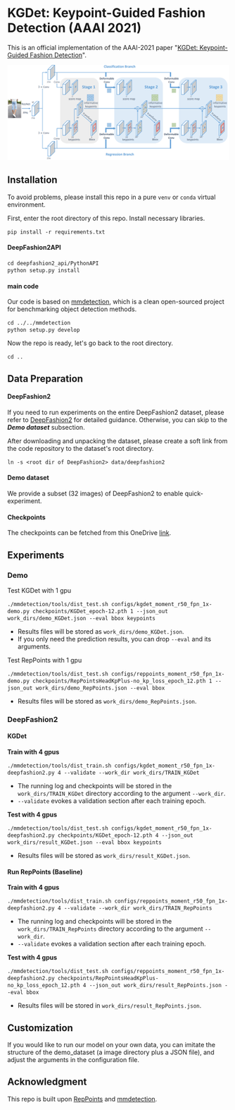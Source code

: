 # KGDet: Keypoint-Guided Fashion Detection (AAAI 2021)
This is an official implementation of the AAAI-2021 paper "[KGDet: Keypoint-Guided Fashion Detection](https://ojs.aaai.org/index.php/AAAI/article/view/16346)".

![Architecture](img/arch.png)


## Installation
To avoid problems, please install this repo in a pure `venv` or `conda` virtual environment.

First, enter the root directory of this repo. Install necessary libraries.

```
pip install -r requirements.txt
```

#### DeepFashion2API

```console
cd deepfashion2_api/PythonAPI
python setup.py install
```

#### main code

Our code is based on [mmdetection](https://github.com/open-mmlab/mmdetection), which is a clean open-sourced project for benchmarking object detection methods.

```shell
cd ../../mmdetection
python setup.py develop
```
Now the repo is ready, let's go back to the root directory.

```
cd ..
```



## Data Preparation

#### DeepFashion2

If you need to run experiments on the entire DeepFashion2 dataset, please refer to [DeepFashion2](https://github.com/switchablenorms/DeepFashion2) for detailed guidance. Otherwise, you can skip to the ***Demo dataset*** subsection.

After downloading and unpacking the dataset, please create a soft link from the code repository to the dataset's root directory.

```
ln -s <root dir of DeepFashion2> data/deepfashion2
```

#### Demo dataset

We provide a subset (32 images) of DeepFashion2 to enable quick-experiment.

#### Checkpoints

The checkpoints can be fetched from this OneDrive [link](https://shanghaitecheducn-my.sharepoint.com/:f:/g/personal/qianshh_shanghaitech_edu_cn/EuFp4lJL_vRCpHTogM9bp9MB9WvyromlNMozlM-WIPGBvg?e=jMcJ8P).

## Experiments

### Demo

Test KGDet with 1 gpu

```
./mmdetection/tools/dist_test.sh configs/kgdet_moment_r50_fpn_1x-demo.py checkpoints/KGDet_epoch-12.pth 1 --json_out work_dirs/demo_KGDet.json --eval bbox keypoints
```

- Results files will be stored as `work_dirs/demo_KGDet.json`.
- If you only need the prediction results, you can drop `--eval` and its arguments.

Test RepPoints with 1 gpu

```
./mmdetection/tools/dist_test.sh configs/reppoints_moment_r50_fpn_1x-demo.py checkpoints/RepPointsHeadKpPlus-no_kp_loss_epoch_12.pth 1 --json_out work_dirs/demo_RepPoints.json --eval bbox
```

- Results files will be stored as `work_dirs/demo_RepPoints.json`.

### DeepFashion2

#### KGDet

**Train with 4 gpus**

```
./mmdetection/tools/dist_train.sh configs/kgdet_moment_r50_fpn_1x-deepfashion2.py 4 --validate --work_dir work_dirs/TRAIN_KGDet
```

- The running log and checkpoints will be stored in the `work_dirs/TRAIN_KGDet` directory according to the  argument `--work_dir`.
- `--validate` evokes a validation section after each training epoch.

**Test with 4 gpus**

```
./mmdetection/tools/dist_test.sh configs/kgdet_moment_r50_fpn_1x-deepfashion2.py checkpoints/KGDet_epoch-12.pth 4 --json_out work_dirs/result_KGDet.json --eval bbox keypoints
```

- Results files will be stored as `work_dirs/result_KGDet.json`.

#### Run RepPoints (Baseline)

**Train with 4 gpus**

```
./mmdetection/tools/dist_train.sh configs/reppoints_moment_r50_fpn_1x-deepfashion2.py 4 --validate --work_dir work_dirs/TRAIN_RepPoints
```

- The running log and checkpoints will be stored in the `work_dirs/TRAIN_RepPoints` directory according to the  argument `--work_dir`.
- `--validate` evokes a validation section after each training epoch.

**Test with 4 gpus**

```
./mmdetection/tools/dist_test.sh configs/reppoints_moment_r50_fpn_1x-deepfashion2.py checkpoints/RepPointsHeadKpPlus-no_kp_loss_epoch_12.pth 4 --json_out work_dirs/result_RepPoints.json --eval bbox
```

- Results files will be stored in `work_dirs/result_RepPoints.json`.

## Customization

If you would like to run our model on your own data, you can imitate the structure of the demo_dataset (a image directory plus a JSON file), and adjust the arguments in the configuration file.

## Acknowledgment

This repo is built upon [RepPoints](https://github.com/microsoft/RepPoints) and [mmdetection](https://github.com/open-mmlab/mmdetection).
